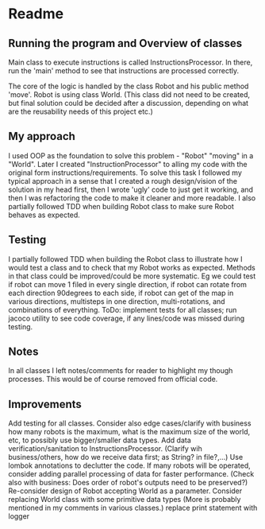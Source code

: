 # Readme

## Running the program and Overview of classes
Main class to execute instructions is called InstructionsProcessor. In there, run the 'main' method to see that instructions are processed correctly.

The core of the logic is handled by the class Robot and his public method 'move'.
Robot is using class World. (This class did not need to be created, but final solution could be decided after a discussion, depending on what are the reusability needs of this project etc.) 

## My approach
I used OOP as the foundation to solve this problem - "Robot" "moving" in a "World". Later I created "InstructionProcessor" to alling my code with the original form instructions/requirements.
To solve this task I followed my typical approach in a sense that I created a rough design/vision of the solution in my head first, then I wrote 'ugly' code to just get it working, and then I was refactoring the code to make it cleaner and more readable.
I also partially followed TDD when building Robot class to make sure Robot behaves as expected.

## Testing
I partially followed TDD when building the Robot class to illustrate how I would test a class and to check that my Robot works as expected. Methods in that class could be improved/could be more systematic. Eg we could test if robot can move 1 filed in every single direction, if robot can rotate from each direction 90degrees to each side, if robot can get of the map in various directions, multisteps in one direction, multi-rotations, and combinations of everything.
ToDo: implement tests for all classes; run jacoco utility to see code coverage, if any lines/code was missed during testing.

## Notes
In all classes I left notes/comments for reader to highlight my though processes. This would be of course removed from official code.

## Improvements
Add testing for all classes. Consider also edge cases/clarify with business how many robots is the maximum, what is the maximum size of the world, etc, to possibly use bigger/smaller data types.
Add data verification/sanitation to InstructionsProcessor. (Clarify wih business/others, how do we receive data first; as String? in file?,...)
Use lombok annotations to declutter the code.
If many robots will be operated, consider adding parallel processing of data for faster performance. (Check also with business: Does order of robot's outputs need to be preserved?)
Re-consider design of Robot accepting World as a parameter. Consider replacing World class with some primitive data types
(More is probably mentioned in my comments in various classes.)
replace print statement with logger